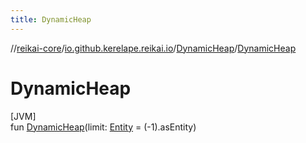 ```yaml
---
title: DynamicHeap
---
```

//[reikai-core](../../../index.html)/[io.github.kerelape.reikai.io](../index.html)/[DynamicHeap](index.html)/[DynamicHeap](-dynamic-heap.html)



# DynamicHeap



[JVM]\
fun [DynamicHeap](-dynamic-heap.html)(limit: [Entity](../../io.github.kerelape.reikai/-entity/index.html) = (-1).asEntity)




